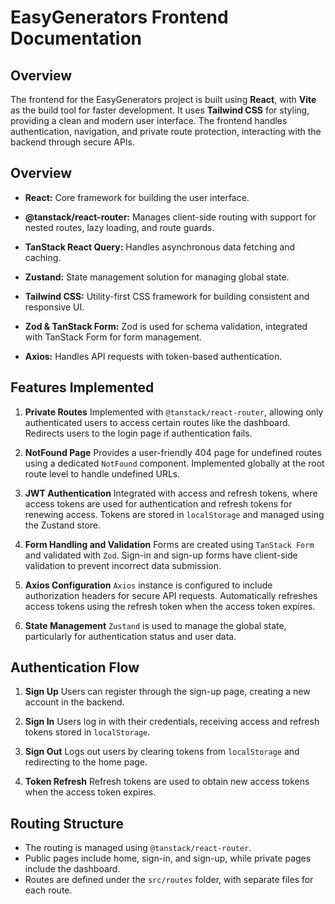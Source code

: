
# EasyGenerators Frontend Documentation

## Overview
The frontend for the EasyGenerators project is built using **React**, with **Vite** as the build tool for faster development. It uses **Tailwind CSS** for styling, providing a clean and modern user interface. The frontend handles authentication, navigation, and private route protection, interacting with the backend through secure APIs.

## Overview

- **React:**
  Core framework for building the user interface.

- **@tanstack/react-router:**
  Manages client-side routing with support for nested routes, lazy loading, and route guards.

- **TanStack React Query:**
  Handles asynchronous data fetching and caching.

- **Zustand:**
  State management solution for managing global state.

- **Tailwind CSS:**
  Utility-first CSS framework for building consistent and responsive UI.

- **Zod & TanStack Form:**
  Zod is used for schema validation, integrated with TanStack Form for form management.

- **Axios:**
  Handles API requests with token-based authentication.

## Features Implemented

1. **Private Routes**
   Implemented with `@tanstack/react-router`, allowing only authenticated users to access certain routes like the dashboard.
   Redirects users to the login page if authentication fails.

2. **NotFound Page**
   Provides a user-friendly 404 page for undefined routes using a dedicated `NotFound` component.
   Implemented globally at the root route level to handle undefined URLs.

3. **JWT Authentication**
   Integrated with access and refresh tokens, where access tokens are used for authentication and refresh tokens for renewing access.
   Tokens are stored in `localStorage` and managed using the Zustand store.

4. **Form Handling and Validation**
   Forms are created using `TanStack Form` and validated with `Zod`.
   Sign-in and sign-up forms have client-side validation to prevent incorrect data submission.

5. **Axios Configuration**
   `Axios` instance is configured to include authorization headers for secure API requests.
   Automatically refreshes access tokens using the refresh token when the access token expires.

6. **State Management**
   `Zustand` is used to manage the global state, particularly for authentication status and user data.



## Authentication Flow

1. **Sign Up**
   Users can register through the sign-up page, creating a new account in the backend.

2. **Sign In**
   Users log in with their credentials, receiving access and refresh tokens stored in `localStorage`.

3. **Sign Out**
   Logs out users by clearing tokens from `localStorage` and redirecting to the home page.

4. **Token Refresh**
   Refresh tokens are used to obtain new access tokens when the access token expires.

## Routing Structure

- The routing is managed using `@tanstack/react-router`.
- Public pages include home, sign-in, and sign-up, while private pages include the dashboard.
- Routes are defined under the `src/routes` folder, with separate files for each route.
```
